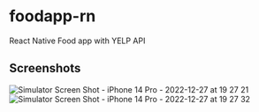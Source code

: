 # foodapp-rn
React Native Food app with YELP API

## Screenshots

![Simulator Screen Shot - iPhone 14 Pro - 2022-12-27 at 19 27 21](https://user-images.githubusercontent.com/14186307/209677029-831c51ad-22f2-4a75-93ab-85b3c179a5da.png)
![Simulator Screen Shot - iPhone 14 Pro - 2022-12-27 at 19 27 32](https://user-images.githubusercontent.com/14186307/209677042-1327153e-ee2f-42b3-926d-a45424b41519.png)
